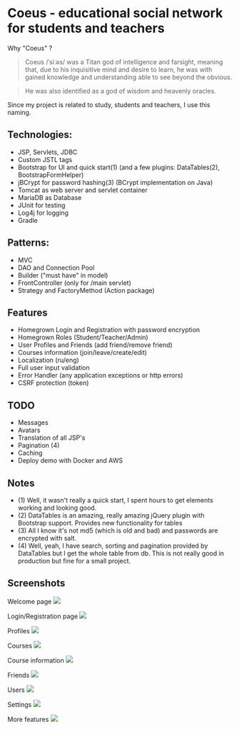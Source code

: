 # Coeus - educational social network for students and teachers

Why "Coeus" ?

> Coeus /ˈsiːəs/ was a Titan god of intelligence and farsight, meaning that, due to his inquisitive mind and desire to learn, he was with gained knowledge and understanding able to see beyond the obvious.

> He was also identified as a god of wisdom and heavenly oracles.

Since my project is related to study, students and teachers, I use this naming.


## Technologies:
- JSP, Servlets, JDBC
- Custom JSTL tags
- Bootstrap for UI and quick start(1) (and a few plugins: DataTables(2), BootstrapFormHelper)
- jBCrypt for password hashing(3) (BCrypt implementation on Java)
- Tomcat as web server and servlet container
- MariaDB as Database
- JUnit for testing
- Log4j for logging
- Gradle

## Patterns:
- MVC
- DAO and Connection Pool
- Builder ("must have" in model)
- FrontController (only for /main servlet)
- Strategy and FactoryMethod (Action package)

## Features
- Homegrown Login and Registration with password encryption
- Homegrown Roles (Student/Teacher/Admin)
- User Profiles and Friends (add friend/remove friend)
- Courses information (join/leave/create/edit)
- Localization (ru/eng)
- Full user input validation
- Error Handler (any application exceptions or http errors)
- CSRF protection (token)

## TODO
- Messages
- Avatars
- Translation of all JSP's
- Pagination (4)
- Caching
- Deploy demo with Docker and AWS

## Notes
- (1) Well, it wasn't really a quick start, I spent hours to get elements working and looking good.
- (2) DataTables is an amazing, really amazing jQuery plugin with Bootstrap support. Provides new functionality for tables
- (3) All I know it's not md5 (which is old and bad) and passwords are encrypted with salt.
- (4) Well, yeah, I have search, sorting and pagination provided by DataTables but I get the whole table from db. This is not really good in production but fine for a small project.

## Screenshots

Welcome page 
![](https://raw.githubusercontent.com/Laggii/Coeus/master/src/main/resources/screenshots/index.jpg)

Login/Registration page
![](https://raw.githubusercontent.com/Laggii/Coeus/master/src/main/resources/screenshots/login.jpg)

Profiles
![](https://raw.githubusercontent.com/Laggii/Coeus/master/src/main/resources/screenshots/profile.jpg)

Courses
![](https://raw.githubusercontent.com/Laggii/Coeus/master/src/main/resources/screenshots/courses.jpg)

Course information
![](https://raw.githubusercontent.com/Laggii/Coeus/master/src/main/resources/screenshots/course.jpg)

Friends
![](https://raw.githubusercontent.com/Laggii/Coeus/master/src/main/resources/screenshots/friends.jpg)

Users
![](https://raw.githubusercontent.com/Laggii/Coeus/master/src/main/resources/screenshots/users.jpg)

Settings
![](https://raw.githubusercontent.com/Laggii/Coeus/master/src/main/resources/screenshots/settings.jpg)

More features
![](https://raw.githubusercontent.com/Laggii/Coeus/master/src/main/resources/screenshots/features.jpg)

